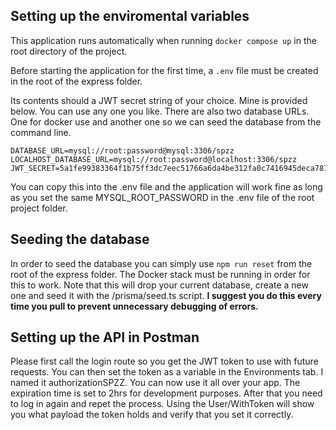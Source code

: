 ## Setting up the enviromental variables

This application runs automatically when running
```docker compose up``` in the root directory of the project.

Before starting the application for the first time, a ```.env``` file must be created in the root of the express folder.

Its contents should a JWT secret string of your choice. Mine is provided below. You can use any one you like. There are also two database URLs. One for docker use and another one so we can seed the database from the command line.
```
DATABASE_URL=mysql://root:password@mysql:3306/spzz
LOCALHOST_DATABASE_URL=mysql://root:password@localhost:3306/spzz
JWT_SECRET=5a1fe99383364f1b75ff3dc7eec51766a6da4be312fa0c7416945deca787bed7
```

You can copy this into the .env file and the application will work fine as long as you set the same MYSQL_ROOT_PASSWORD in the .env file of the root project folder.

## Seeding the database
In order to seed the database you can simply use ```npm run reset``` from the root of the express folder. The Docker stack must be running in order for this to work. Note that this will drop your current database, create a new one and seed it with the /prisma/seed.ts script. **I suggest you do this every time you pull to prevent unnecessary debugging of errors.**

## Setting up the API in Postman
Please first call the login route so you get the JWT token to use with future requests. You can then set the token as a variable in the Environments tab. I named it authorizationSPZZ. You can now use it all over your app. The expiration time is set to 2hrs for development purposes. After that you need to log in again and repet the process. Using the User/WithToken will show you what payload the token holds and verify that you set it correctly.
